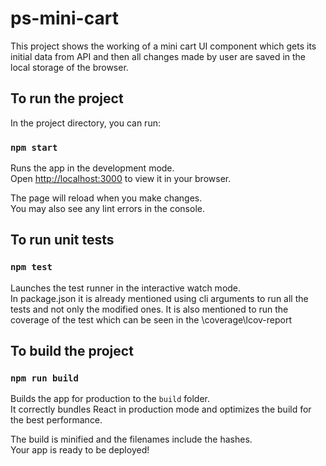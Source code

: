 # ps-mini-cart

This project shows the working of a mini cart UI component which gets its initial data from API and then all changes made by user are saved in the local storage of the browser.

## To run the project

In the project directory, you can run:

### `npm start`

Runs the app in the development mode.\
Open [http://localhost:3000](http://localhost:3000) to view it in your browser.

The page will reload when you make changes.\
You may also see any lint errors in the console.

## To run unit tests

### `npm test`

Launches the test runner in the interactive watch mode.\
In package.json it is already mentioned using cli arguments to run all the tests and not only the modified ones. It is also mentioned to run the coverage of the test which can be seen in the <Project Directory>\coverage\lcov-report

## To build the project

### `npm run build`

Builds the app for production to the `build` folder.\
It correctly bundles React in production mode and optimizes the build for the best performance.

The build is minified and the filenames include the hashes.\
Your app is ready to be deployed!
